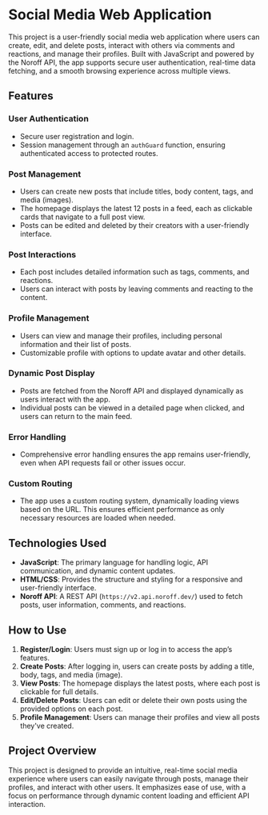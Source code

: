 # Social Media Web Application

This project is a user-friendly social media web application where users can create, edit, and delete posts, interact with others via comments and reactions, and manage their profiles. Built with JavaScript and powered by the Noroff API, the app supports secure user authentication, real-time data fetching, and a smooth browsing experience across multiple views.

## Features

### User Authentication
- Secure user registration and login.
- Session management through an `authGuard` function, ensuring authenticated access to protected routes.

### Post Management
- Users can create new posts that include titles, body content, tags, and media (images).
- The homepage displays the latest 12 posts in a feed, each as clickable cards that navigate to a full post view.
- Posts can be edited and deleted by their creators with a user-friendly interface.

### Post Interactions
- Each post includes detailed information such as tags, comments, and reactions.
- Users can interact with posts by leaving comments and reacting to the content.

### Profile Management
- Users can view and manage their profiles, including personal information and their list of posts.
- Customizable profile with options to update avatar and other details.

### Dynamic Post Display
- Posts are fetched from the Noroff API and displayed dynamically as users interact with the app.
- Individual posts can be viewed in a detailed page when clicked, and users can return to the main feed.

### Error Handling
- Comprehensive error handling ensures the app remains user-friendly, even when API requests fail or other issues occur.

### Custom Routing
- The app uses a custom routing system, dynamically loading views based on the URL. This ensures efficient performance as only necessary resources are loaded when needed.

## Technologies Used

- **JavaScript**: The primary language for handling logic, API communication, and dynamic content updates.
- **HTML/CSS**: Provides the structure and styling for a responsive and user-friendly interface.
- **Noroff API**: A REST API (`https://v2.api.noroff.dev/`) used to fetch posts, user information, comments, and reactions.

## How to Use

1. **Register/Login**: Users must sign up or log in to access the app’s features.
2. **Create Posts**: After logging in, users can create posts by adding a title, body, tags, and media (image).
3. **View Posts**: The homepage displays the latest posts, where each post is clickable for full details.
4. **Edit/Delete Posts**: Users can edit or delete their own posts using the provided options on each post.
5. **Profile Management**: Users can manage their profiles and view all posts they've created.

## Project Overview

This project is designed to provide an intuitive, real-time social media experience where users can easily navigate through posts, manage their profiles, and interact with other users. It emphasizes ease of use, with a focus on performance through dynamic content loading and efficient API interaction.
